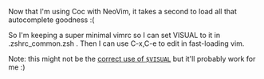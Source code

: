 Now that I'm using Coc with NeoVim, it takes a second to load all that autocomplete goodness :(

So I'm keeping a super minimal vimrc so I can set VISUAL to it in .zshrc_common.zsh . Then I can use C-x,C-e to edit in fast-loading vim.

Note: this might not be the [correct use of `$VISUAL`](https://unix.stackexchange.com/q/4859/185953) but it'll probably work for me :)
